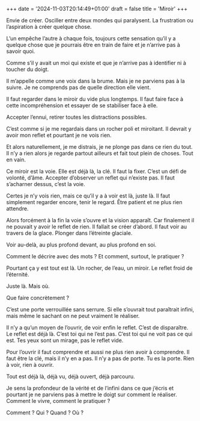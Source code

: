 +++
date = '2024-11-03T20:14:49+01:00'
draft = false
title = 'Miroir'
+++

Envie de créer. Osciller entre deux mondes qui paralysent. La frustration ou l’aspiration à créer quelque chose.

L’un empêche l’autre à chaque fois, toujours cette sensation qu’il y a quelque chose que je pourrais être en train de faire et je n’arrive pas à savoir quoi.

Comme s’il y avait un moi qui existe et que je n’arrive pas à identifier ni à toucher du doigt.

Il m’appelle comme une voix dans la brume. Mais je ne parviens pas à la suivre. Je ne comprends pas de quelle direction elle vient.

Il faut regarder dans le miroir du vide plus longtemps. Il faut faire face à cette incompréhension et essayer de se stabiliser face à elle.

Accepter l’ennui, retirer toutes les distractions possibles.

C’est comme si je me regardais dans un rocher poli et miroitant. Il devrait y avoir mon reflet et pourtant je ne vois rien.

Et alors naturellement, je me distrais, je ne plonge pas dans ce rien du tout. Il n’y a rien alors je regarde partout ailleurs et fait tout plein de choses. Tout en vain.

Ce miroir est la voie. Elle est déjà là, la clé. Il faut la fixer. C’est un défi de volonté, d’âme. Accepter d’observer un reflet qui n’existe pas. Il faut s’acharner dessus, c’est la voie.

Certes je n’y vois rien, mais ce qu’il y a à voir est là, juste là. Il faut simplement regarder encore, tenir le regard. Être patient et ne plus rien attendre.

Alors forcément à la fin la voie s’ouvre et la vision apparaît. Car finalement il ne pouvait y avoir le reflet de rien. Il fallait se créer d’abord. Il faut voir au travers de la glace. Plonger dans l’étreinte glaciale.

Voir au-delà, au plus profond devant, au plus profond en soi.

Comment le décrire avec des mots ? Et comment, surtout, le pratiquer ?

Pourtant ça y est tout est là. Un rocher, de l’eau, un miroir. Le reflet froid de l’éternité.

Juste là. Mais où.

Que faire concrètement ?

C’est une porte verrouillée sans serrure. Si elle s’ouvrait tout paraîtrait infini, mais même le sachant on ne peut vraiment le réaliser.

Il n’y a qu’un moyen de l’ouvrir, de voir enfin le reflet. C’est de disparaître. Le reflet est déjà là. C’est toi qui ne l’est pas. C’est toi qui ne voit pas ce qui est. Tes yeux sont un mirage, pas le reflet vide.

Pour l’ouvrir il faut comprendre et aussi ne plus rien avoir à comprendre. Il faut être la clé, mais il n’y en a pas. Il n’y a pas de porte. Tu es la porte. Rien à voir, rien à ouvrir.

Tout est déjà là, déjà vu, déjà ouvert, déjà parcouru.

Je sens la profondeur de la vérité et de l’infini dans ce que j’écris et pourtant je ne parviens pas à mettre le doigt sur comment le réaliser. Comment le vivre, comment le pratiquer ?

Comment ? Qui ? Quand ? Où ?